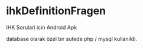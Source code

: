 # ihkDefinitionFragen

IHK Sorulari icin Android Apk 

database olarak özel bir sutede  php / mysql kullanildi.
